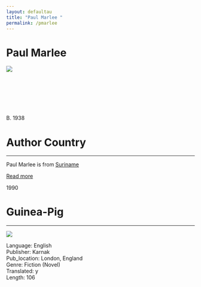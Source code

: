 ```yaml
---
layout: defaultau
title: "Paul Marlee "
permalink: /pmarlee
---
```

<div class="content">
    <h1>Paul Marlee</h1>
    <div class="quote">
        <div><img src="https://encrypted-tbn0.gstatic.com/images?q=tbn:ANd9GcT53k59B-iE9UidnRYAeI3a3h5kJhKxPM-gt-8gjtp8&s" class="logo"></div>
    </div>
   <div class="timeline">
        <div style="padding-bottom:100px;"></div>
        <div class="block">
            <div class="date right"><p class="right"> B. 1938 </p></div>
            <div class="dot"></div>
            <div class="left first">
            <div class="author_country">
                <h1>Author Country</h1><hr>
          <div class="aclocation">   <p>Paul Marlee  is from <a href="http://localhost:4000/43"> Suriname </a></p></div>
                <div class="acreadmore"><a href="https://nl.wikipedia.org/wiki/Paul_Marlee" target="_blank">Read more</a></div>
            </div>
            </div>
        </div>
        <div class="block">
            <div class="date left"><p class="left">1990</p></div>
            <div class="dot"></div>
            <div class="right">
                <h1>Guinea-Pig</h1><hr>
                <p><img src="https://books.google.dm/books/content?id=xDJKAAAAYAAJ&printsec=frontcover&img=1&zoom=1&imgtk=AFLRE71onR5VZ-3Re4cr6YZzylKGgxqSljF7QAHyBWXqLkMu3moAo2u9UQoTImhwno1-yEynv0mKj-IOmgFsbmcRTTh8LY1sM_4ft3alTfMqLU2bpxorZb0h0QNNDXDkEMWjzijv6lGD"></p>
            <p> Language: English <br/>
                Publisher: Karnak <br/>
                Pub_location: London, England <br/>
                Genre: Fiction (Novel) <br/>
                Translated: y <br/>
                Length: 106 <br/>                </p>
            </div>
        </div>
